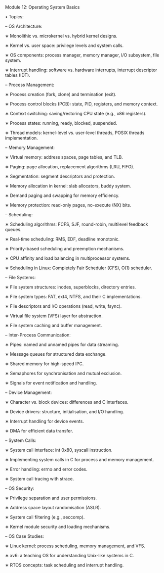 Module 12: Operating System Basics

• Topics:

– OS Architecture:

∗ Monolithic vs. microkernel vs. hybrid kernel designs.

∗ Kernel vs. user space: privilege levels and system calls.

∗ OS components: process manager, memory manager, I/O subsystem, file system.

∗ Interrupt handling: software vs. hardware interrupts, interrupt descriptor tables (IDT).

– Process Management:

∗ Process creation (fork, clone) and termination (exit).

∗ Process control blocks (PCB): state, PID, registers, and memory context.

∗ Context switching: saving/restoring CPU state (e.g., x86 registers).

∗ Process states: running, ready, blocked, suspended.

∗ Thread models: kernel-level vs. user-level threads, POSIX threads implementation.

– Memory Management:

∗ Virtual memory: address spaces, page tables, and TLB.

∗ Paging: page allocation, replacement algorithms (LRU, FIFO).

∗ Segmentation: segment descriptors and protection.

∗ Memory allocation in kernel: slab allocators, buddy system.

∗ Demand paging and swapping for memory efficiency.

∗ Memory protection: read-only pages, no-execute (NX) bits.

– Scheduling:

∗ Scheduling algorithms: FCFS, SJF, round-robin, multilevel feedback queues.

∗ Real-time scheduling: RMS, EDF, deadline monotonic.

∗ Priority-based scheduling and preemption mechanisms.

∗ CPU affinity and load balancing in multiprocessor systems.

∗ Scheduling in Linux: Completely Fair Scheduler (CFS), O(1) scheduler.

– File Systems:

∗ File system structures: inodes, superblocks, directory entries.

∗ File system types: FAT, ext4, NTFS, and their C implementations.

∗ File descriptors and I/O operations (read, write, fsync).

∗ Virtual file system (VFS) layer for abstraction.

∗ File system caching and buffer management.

– Inter-Process Communication:


∗ Pipes: named and unnamed pipes for data streaming.

∗ Message queues for structured data exchange.

∗ Shared memory for high-speed IPC.

∗ Semaphores for synchronisation and mutual exclusion.

∗ Signals for event notification and handling.

– Device Management:

∗ Character vs. block devices: differences and C interfaces.

∗ Device drivers: structure, initialisation, and I/O handling.

∗ Interrupt handling for device events.

∗ DMA for efficient data transfer.

– System Calls:

∗ System call interface: int 0x80, syscall instruction.

∗ Implementing system calls in C for process and memory management.

∗ Error handling: errno and error codes.

∗ System call tracing with strace.

– OS Security:

∗ Privilege separation and user permissions.

∗ Address space layout randomisation (ASLR).

∗ System call filtering (e.g., seccomp).

∗ Kernel module security and loading mechanisms.

– OS Case Studies:

∗ Linux kernel: process scheduling, memory management, and VFS.

∗ xv6: a teaching OS for understanding Unix-like systems in C.

∗ RTOS concepts: task scheduling and interrupt handling.
